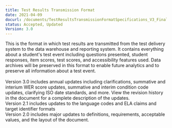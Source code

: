 ```yaml
---
title: Test Results Transmission Format
date: 2021-04-09
docurl: /documents/TestResultsTransmissionFormatSpecifications_V3_Final.pdf
status: Accepted, Updated
Version: 3.0
---
```

This is the format in which test results are transmitted from the test delivery system to the data warehouse and reporting system. It contains everything about a student's test event including questions presented, student responses, item scores, test scores, and accessibility features used. Data archives will be preserved in this format to enable future analytics and to preserve all information about a test event.<br/>
<br/>
Version 3.0 includes annual updates including clarifications, summative and interium WER score updates, summative and interim condition code updates, clarifying ISO date standards, and more. View the revision history in the document for a complete description of the updates.
<br/>
Version 2.1 includes updates to the language codes and ELA claims and target identifier formats
<br>
Version 2.0 includes major updates to definitions, requirements, acceptable values, and the layout of the document.
<br/>
